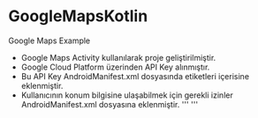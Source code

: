 # GoogleMapsKotlin
Google Maps Example
- Google Maps Activity kullanılarak proje geliştirilmiştir.
- Google Cloud Platform üzerinden API Key alınmıştır.
- Bu API Key AndroidManifest.xml dosyasında <meta-data> etiketleri içerisine eklenmiştir.
- Kullanıcının konum bilgisine ulaşabilmek için gerekli izinler AndroidManifest.xml dosyasına eklenmiştir.
  '''
  <uses-permission android:name="android.permission.ACCESS_FINE_LOCATION" />
  <uses-permission android:name="android.permission.ACCESS_COARSE_LOCATION"/>
  '''
